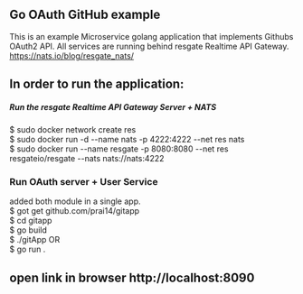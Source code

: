 ## Go OAuth GitHub example
This is an example Microservice golang application that implements Githubs OAuth2 API.
All services are running behind resgate Realtime API Gateway.
https://nats.io/blog/resgate_nats/

## In order to run the application:
##### Run the resgate Realtime API Gateway Server + NATS 

$ sudo docker network create res \
$ sudo docker run -d --name nats -p 4222:4222 --net res nats \
$ sudo docker run --name resgate -p 8080:8080 --net res resgateio/resgate --nats nats://nats:4222 


### Run OAuth server + User Service
added both module in a single app. \
$ got get github.com/prai14/gitapp \
$ cd gitapp \
$ go build \
$ ./gitApp OR \
$ go run . 

## open link in browser http://localhost:8090
